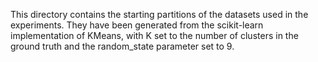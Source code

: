This directory contains the starting partitions of the datasets used in the experiments. They have been generated from the scikit-learn implementation of KMeans, with K set to the number of clusters in the ground truth and the random_state parameter set to 9.
